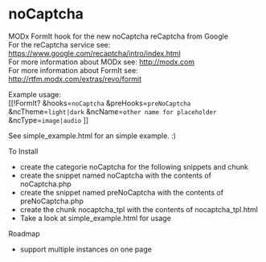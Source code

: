 noCaptcha
=========

MODx FormIt hook for the new noCaptcha reCaptcha from Google<br/>
For the reCaptcha service see: https://www.google.com/recaptcha/intro/index.html<br/>
For more information about MODx see: http://modx.com<br/>
For more information about FormIt see: http://rtfm.modx.com/extras/revo/formit<br/>

Example usage:<br/>
[[!FormIt? &hooks=`noCaptcha` &preHooks=`preNoCaptcha` &ncTheme=`light|dark` &ncName=`other name for placeholder` &ncType=`image|audio` ]]

See simple_example.html for an simple example. :)

To Install
- create the categorie noCaptcha for the following snippets and chunk
- create the snippet named noCaptcha with the contents of noCaptcha.php
- create the snippet named preNoCaptcha with the contents of preNoCaptcha.php
- create the chunk nocaptcha_tpl with the contents of nocaptcha_tpl.html
- Take a look at simple_example.html for usage

Roadmap
- support multiple instances on one page
